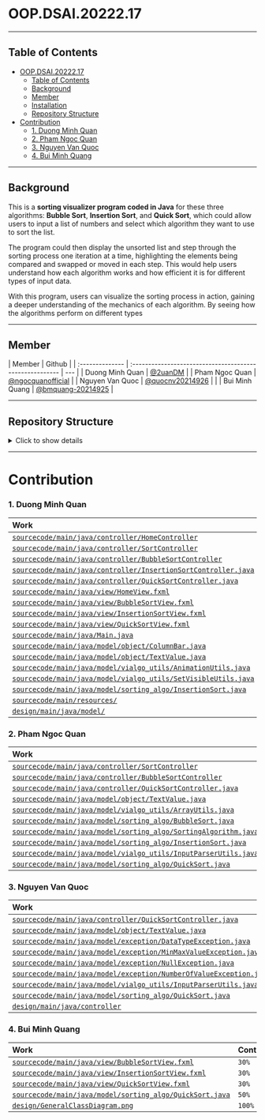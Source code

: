 # OOP.DSAI.20222.17

---

## Table of Contents

- [OOP.DSAI.20222.17](#OOP.DSAI.20222.17)
  - [Table of Contents]()
  - [Background](##Background)
  - [Member]()
  - [Installation]()
  - [Repository Structure]()
- [Contribution](#OOP.DSAI.20222.17)
  - [1. Duong Minh Quan]()
  - [2. Pham Ngoc Quan](##Background)
  - [3. Nguyen Van Quoc]()
  - [4. Bui Minh Quang]()

---

## Background

This is a **sorting visualizer program coded in Java** for these three algorithms: **Bubble Sort**, **Insertion Sort**, and **Quick Sort**, which could allow users to input a list of numbers and select which algorithm they want to use to sort the list.

The program could then display the unsorted list and step through the sorting process one iteration at a time, highlighting the elements being compared and swapped or moved in each step. This would help users understand how each algorithm works and how efficient it is for different types of input data.

With this program, users can visualize the sorting process in action, gaining a deeper understanding of the mechanics of each algorithm. By seeing how the algorithms perform on different types

---

## Member

| Member          | Github                                                   |
| :-------------- | :------------------------------------------------------- | --- |
| Duong Minh Quan | [@2uanDM](https://github.com/2uanDM)                     |
| Pham Ngoc Quan  | [@ngocquanofficial](https://github.com/ngocquanofficial) |
| Nguyen Van Quoc | [@quocnv20214926](https://github.com/quocnv20214926)     |     |
| Bui Minh Quang  | [@bmquang-20214925](https://github.com/bmquang-20214925) |

---

## Repository Structure

<details>
  <summary>Click to show details</summary>

  <div id="markdownContent">

```
│   .gitignore
│   README.md
│
├───.vscode
│       launch.json
│       settings.json
│
├───bin
│   ├───main
│   │   ├───java
│   │   │   │   Main.class
│   │   │   │
│   │   │   ├───controller
│   │   │   │       BubbleSortController.class
│   │   │   │       HomeController.class
│   │   │   │       InsertionSortController.class
│   │   │   │       QuickSortController.class
│   │   │   │       SortController.class
│   │   │   │
│   │   │   └───view
│   │   │           BubbleSortView.fxml
│   │   │           HomeView.fxml
│   │   │           InsertionSortView.fxml
│   │   │           QuickSortView.fxml
│   │   │
│   │   └───resources
│   │       ├───assets
│   │       │   ├───HomeView
│   │       │   │       about_button.png
│   │       │   │       about_hover.png
│   │       │   │       bubbleshort_hover_front.png
│   │       │   │       bubble_sort_bar.png
│   │       │   │       help_button.png
│   │       │   │       help_hover.png
│   │       │   │       insertionsort_hover_front.png
│   │       │   │       insertion_sort_bar.png
│   │       │   │       logo_VIALGO.png
│   │       │   │       quicksort_hover_front.png
│   │       │   │       quick_sort_bar.png
│   │       │   │       test.gif
│   │       │   │
│   │       │   └───SortView
│   │       │           menuActionArrow.png
│   │       │           menuActionColor.png
│   │       │
│   │       ├───sound
│   │       │       chime.wav
│   │       │
│   │       └───style
│   │               home.css
│   │               sort.css
│   │
│   └───test
├───design
│       GeneralClassDiagram.asta
│       GeneralClassDiagram.png
│       UseCaseDiagram.asta
│       UseCaseDiagram.png
│
├───lib
└───sourcecode
    ├───main
    │   ├───java
    │   │   │   Main.java
    │   │   │
    │   │   ├───controller
    │   │   │       BubbleSortController.java
    │   │   │       HomeController.java
    │   │   │       InsertionSortController.java
    │   │   │       QuickSortController.java
    │   │   │       SortController.java
    │   │   │
    │   │   ├───model
    │   │   │   ├───exception
    │   │   │   │       DataTypeException.java
    │   │   │   │       MinMaxValueException.java
    │   │   │   │       NullException.java
    │   │   │   │       NumberOfValueException.java
    │   │   │   │
    │   │   │   ├───object
    │   │   │   │       ColumnBar.java
    │   │   │   │       TextValue.java
    │   │   │   │
    │   │   │   ├───sorting_algo
    │   │   │   │       BubbleSort.java
    │   │   │   │       InsertionSort.java
    │   │   │   │       QuickSort.java
    │   │   │   │       SortingAlgorithm.java
    │   │   │   │
    │   │   │   └───vialgo_utils
    │   │   │           AnimationUtils.java
    │   │   │           ArrayUtils.java
    │   │   │           InputParserUtils.java
    │   │   │           SetVisibleUtils.java
    │   │   │
    │   │   └───view
    │   │           BubbleSortView.fxml
    │   │           HomeView.fxml
    │   │           InsertionSortView.fxml
    │   │           QuickSortView.fxml
    │   │
    │   └───resources
    │       ├───assets
    │       │   ├───HomeView
    │       │   │       about_button.png
    │       │   │       about_hover.png
    │       │   │       bbsort_info.png
    │       │   │       bubbleshort_hover_front.png
    │       │   │       bubble_sort_bar.png
    │       │   │       help_button.png
    │       │   │       help_hover.png
    │       │   │       insertionsort_hover_front.png
    │       │   │       insertion_info.png
    │       │   │       insertion_sort_bar.png
    │       │   │       logo_VIALGO.png
    │       │   │       quicksort_hover_front.png
    │       │   │       quick_sort_bar.png
    │       │   │       quick_sort_info.png
    │       │   │       test.gif
    │       │   │
    │       │   └───SortView
    │       │           aEquals.png
    │       │           backButton.png
    │       │           backButton_hover.png
    │       │           Bubble Sort.png
    │       │           icon.ico
    │       │           icon.png
    │       │           Insertion Sort.png
    │       │           menuActionArrow.png
    │       │           menuActionArrow_left.png
    │       │           menuActionColor.png
    │       │           pseudoCodeColor.png
    │       │           Quick Sort.png
    │       │           restart.png
    │       │           small logo.png
    │       │           sortExplainColor.png
    │       │
    │       ├───sound
    │       │       chime.wav
    │       │
    │       └───style
    │               home.css
    │               sort.css
    │
    └───test
            testing.java
```

  </div>
</details>

---

# Contribution

### 1. Duong Minh Quan

| Work                                                                                                                             | Contribute |
| :------------------------------------------------------------------------------------------------------------------------------- | :--------- |
| [`sourcecode/main/java/controller/HomeController`](./sourcecode/main/java/controller/HomeController.java)                        | `100%`     |
| [`sourcecode/main/java/controller/SortController`](./sourcecode/main/java/controller/SortController.java)                        | `70%`      |
| [`sourcecode/main/java/controller/BubbleSortController`](./sourcecode/main/java/controller/BubbleSortController.java)            | `50%`      |
| [`sourcecode/main/java/controller/InsertionSortController.java`](./sourcecode/main/java/controller/InsertionSortController.java) | `100%`     |
| [`sourcecode/main/java/controller/QuickSortController.java`](./sourcecode/main/java/controller/QuickSortController.java)         | `15%`      |
| [`sourcecode/main/java/view/HomeView.fxml`](./sourcecode/main/java/view/HomeView.fxml)                                           | `100%`     |
| [`sourcecode/main/java/view/BubbleSortView.fxml`](./sourcecode/main/java/view/BubbleSortView.fxml)                               | `70%`      |
| [`sourcecode/main/java/view/InsertionSortView.fxml`](./sourcecode/main/java/view/InsertionSortView.fxml)                         | `70%`      |
| [`sourcecode/main/java/view/QuickSortView.fxml`](./sourcecode/main/java/view/QuickSortView.fxml)                                 | `70%`      |
| [`sourcecode/main/java/Main.java`](./sourcecode/main/java/Main.java)                                                             | `100%`     |
| [`sourcecode/main/java/model/object/ColumnBar.java`](./sourcecode/main/java/model/object/ColumnBar.java)                         | `100%`     |
| [`sourcecode/main/java/model/object/TextValue.java`](./sourcecode/main/java/model/object/TextValue.java)                         | `70%`      |
| [`sourcecode/main/java/model/vialgo_utils/AnimationUtils.java`](./sourcecode/main/java/model/vialgo_utils/AnimationUtils.java)   | `100%`     |
| [`sourcecode/main/java/model/vialgo_utils/SetVisibleUtils.java`](./sourcecode/main/java/model/vialgo_utils/SetVisibleUtils.java) | `100%`     |
| [`sourcecode/main/java/model/sorting_algo/InsertionSort.java`](./sourcecode/main/java/model/sorting_algo/BubbleSort.java)        | `15%`      |
| [`sourcecode/main/resources/`](./sourcecode/main/java/model/sorting_algo/BubbleSort.java)                                        | `100%`     |
| [`design/main/java/model/`](./design/main/java/model/)                                                                           | `100%`     |

### 2. Pham Ngoc Quan

| Work                                                                                                                               | Contribute |
| :--------------------------------------------------------------------------------------------------------------------------------- | :--------- |
| [`sourcecode/main/java/controller/SortController`](./sourcecode/main/java/controller/SortController.java)                          | `30%`      |
| [`sourcecode/main/java/controller/BubbleSortController`](./sourcecode/main/java/controller/BubbleSortController.java)              | `50%`      |
| [`sourcecode/main/java/controller/QuickSortController.java`](./sourcecode/main/java/controller/QuickSortController.java)           | `70%`      |
| [`sourcecode/main/java/model/object/TextValue.java`](./sourcecode/main/java/model/object/TextValue.java)                           | `15%`      |
| [`sourcecode/main/java/model/vialgo_utils/ArrayUtils.java`](./sourcecode/main/java/model/vialgo_utils/ArrayUtils.java)             | `100%`     |
| [`sourcecode/main/java/model/sorting_algo/BubbleSort.java`](./sourcecode/main/java/model/sorting_algo/BubbleSort.java)             | `100%`     |
| [`sourcecode/main/java/model/sorting_algo/SortingAlgorithm.java`](./sourcecode/main/java/model/sorting_algo/SortingAlgorithm.java) | `100%`     |
| [`sourcecode/main/java/model/sorting_algo/InsertionSort.java`](./sourcecode/main/java/model/sorting_algo/InsertionSort.java)       | `85%`      |
| [`sourcecode/main/java/model/vialgo_utils/InputParserUtils.java`](./sourcecode/main/java/model/vialgo_utils/InputParserUtils.java) | `65%`      |
| [`sourcecode/main/java/model/sorting_algo/QuickSort.java`](./sourcecode/main/java/model/sorting_algo/QuickSort.java)               | `25%`      |

### 3. Nguyen Van Quoc

| Work                                                                                                                                     | Contribute |
| :--------------------------------------------------------------------------------------------------------------------------------------- | :--------- |
| [`sourcecode/main/java/controller/QuickSortController.java`](./sourcecode/main/java/controller/QuickSortController.java)                 | `15%`      |
| [`sourcecode/main/java/model/object/TextValue.java`](./sourcecode/main/java/model/object/TextValue.java)                                 | `15%`      |
| [`sourcecode/main/java/model/exception/DataTypeException.java`](./sourcecode/main/java/model/exception/DataTypeException.java)           | `100%`     |
| [`sourcecode/main/java/model/exception/MinMaxValueException.java`](./sourcecode/main/java/model/exception/MinMaxValueException.java)     | `100%`     |
| [`sourcecode/main/java/model/exception/NullException.java`](./sourcecode/main/java/model/exception/NullException.java)                   | `100%`     |
| [`sourcecode/main/java/model/exception/NumberOfValueException.java`](./sourcecode/main/java/model/exception/NumberOfValueException.java) | `100%`     |
| [`sourcecode/main/java/model/vialgo_utils/InputParserUtils.java`](./sourcecode/main/java/model/vialgo_utils/InputParserUtils.java)       | `35%`      |
| [`sourcecode/main/java/model/sorting_algo/QuickSort.java`](./sourcecode/main/java/model/sorting_algo/QuickSort.java)                     | `25%`      |
| [`design/main/java/controller`](./design/main/java/controller/)                                                                          | `100%`     |

### 4. Bui Minh Quang

| Work                                                                                                                 | Contribute |
| :------------------------------------------------------------------------------------------------------------------- | :--------- |
| [`sourcecode/main/java/view/BubbleSortView.fxml`](./sourcecode/main/java/view/BubbleSortView.fxml)                   | `30%`      |
| [`sourcecode/main/java/view/InsertionSortView.fxml`](./sourcecode/main/java/view/InsertionSortView.fxml)             | `30%`      |
| [`sourcecode/main/java/view/QuickSortView.fxml`](./sourcecode/main/java/view/QuickSortView.fxml)                     | `30%`      |
| [`sourcecode/main/java/model/sorting_algo/QuickSort.java`](./sourcecode/main/java/model/sorting_algo/QuickSort.java) | `50%`      |
| [`design/GeneralClassDiagram.png`](./sourcecode/main/java/model/sorting_algo/QuickSort.java)                         | `100%`     |
